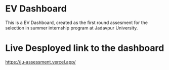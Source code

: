 # EV Dashboard

This is a EV Dashboard, created as the first round assesment for the selection in summer internship program at Jadavpur University.

# Live Desployed link to the dashboard
https://ju-assessment.vercel.app/
